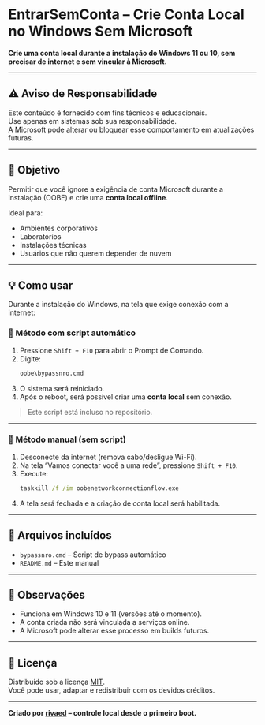 
# EntrarSemConta – Crie Conta Local no Windows Sem Microsoft

**Crie uma conta local durante a instalação do Windows 11 ou 10, sem precisar de internet e sem vincular à Microsoft.**

---

## ⚠️ Aviso de Responsabilidade

Este conteúdo é fornecido com fins técnicos e educacionais.  
Use apenas em sistemas sob sua responsabilidade.  
A Microsoft pode alterar ou bloquear esse comportamento em atualizações futuras.

---

## 🎯 Objetivo

Permitir que você ignore a exigência de conta Microsoft durante a instalação (OOBE) e crie uma **conta local offline**.

Ideal para:
- Ambientes corporativos
- Laboratórios
- Instalações técnicas
- Usuários que não querem depender de nuvem

---

## 💡 Como usar

Durante a instalação do Windows, na tela que exige conexão com a internet:

### 🔸 Método com script automático

1. Pressione `Shift + F10` para abrir o Prompt de Comando.
2. Digite:
   ```cmd
   oobe\bypassnro.cmd
   ```
3. O sistema será reiniciado.
4. Após o reboot, será possível criar uma **conta local** sem conexão.

> Este script está incluso no repositório.

---

### 🔸 Método manual (sem script)

1. Desconecte da internet (remova cabo/desligue Wi-Fi).
2. Na tela “Vamos conectar você a uma rede”, pressione `Shift + F10`.
3. Execute:
   ```cmd
   taskkill /f /im oobenetworkconnectionflow.exe
   ```
4. A tela será fechada e a criação de conta local será habilitada.

---

## 📁 Arquivos incluídos

- `bypassnro.cmd` – Script de bypass automático
- `README.md` – Este manual

---

## 🧠 Observações

- Funciona em Windows 10 e 11 (versões até o momento).
- A conta criada não será vinculada a serviços online.
- A Microsoft pode alterar esse processo em builds futuros.

---

## 📄 Licença

Distribuído sob a licença [MIT](LICENSE).  
Você pode usar, adaptar e redistribuir com os devidos créditos.

---

**Criado por [rivaed](https://github.com/rivaed) – controle local desde o primeiro boot.**
